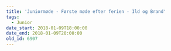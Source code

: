 ```yaml
---
title: 'Juniormøde - Første møde efter ferien - Ild og Brand'
tags:
  - Junior
date_start: 2018-01-09T18:00:00
date_end: 2018-01-09T20:00:00
old_id: 6907
---
```

